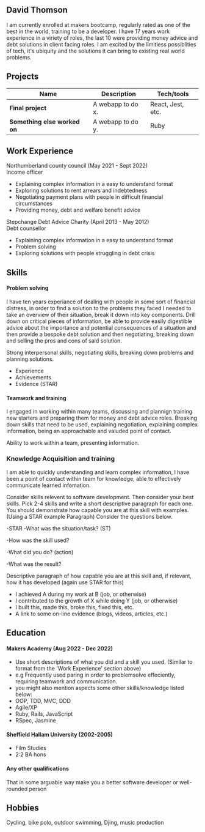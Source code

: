 ## David Thomson

I am currently enrolled at makers bootcamp, regularly rated as one of the best in the world, training to be a developer. I have 17 years work experience in a viriety of roles, the last 10 were providing money advice and debt solutions in client facing roles. I am excited by the limitless possiblities of tech, it's ubiquity and the solutions it can bring to existing real world problems.

## Projects 

| Name                         | Description       | Tech/tools        |
| ---------------------------- | ----------------- | ----------------- |
| **Final project**            | A webapp to do x. | React, Jest, etc. |
| **Something else worked on** | A webapp to do y. | Ruby              |

## Work Experience

Northumberland county council (May 2021 - Sept 2022)  
Income officer

- Explaining complex information in a easy to understand format
- Exploring solutions to rent arrears and indebtedness
- Negotiating payment plans with people in difficult financial circumstances
- Providing money, debt and welfare benefit advice

Stepchange Debt Advice Charity (April 2013 - May 2012)  
Debt counsellor

- Explaining complex information in a easy to understand format
- Problem solving
- Exploring solutions with people struggling in debt crisis

## Skills

#### Problem solving

I have ten years experiance of dealing with people in some sort of financial distress, in order to find a solution to the problems they faced I needed to take an overview of their situation, break it down into key components. Drill down on critical pieces of information, be able to provide easily digestible advice about the importance and potential consequences of a situation and then provide a bespoke debt solution and then negotiating, breaking down and selling the pros and cons of said solution.

Strong interpersonal skills, negotiating skills, breaking down problems and planning solutions.

- Experience
- Achievements
- Evidence (STAR)

#### Teamwork and training

I engaged in working within many teams, discussing and plannign training new starters and preparing them for money and debt advice roles. Breaking down skills that need to be used, explaining negotiation, explaining complex information, being an approachable and valuded point of contact.

Ability to work within a team, presenting information.


### Knowledge Acquisition and training

I am able to quickly understanding and learn complex information, I have been a point of contact within team for knowledge, able to effectively communicate learned infomation. 


Consider skills relevent to software development. Then consider your best skills. Pick 2-4 skills and write a short descriptive paragraph for each one. You should demonstrate how capable you are at this skill with examples.
(Using a STAR example Paragraph) Consider the questions below.

-STAR
-What was the situation/task? (ST)

-How was the skill used?

-What did you do? (action)

-What was the result?


Descriptive paragraph of how capable you are at this skill and, if relevant, how it has developed (again use STAR for this)

- I achieved A during my work at B (job, or otherwise)
- I contributed to the growth of X while doing Y (job, or otherwise)
- I built this, made this, broke this, fixed this, etc.
- A link to some on-line evidence (blogs, videos, articles, etc.)

## Education

#### Makers Academy (Aug 2022 - Dec 2022)
- Use short descriptions of what you did and a skill you used. (Similar to format from the 'Work Experience' section above)
- e.g Frequently used paring in order to problemsolve effeciently, requiring teamwork and communication.
- you might also mention aspects some other skills/knowledge listed below: 
- OOP, TDD, MVC, DDD
- Agile/XP
- Ruby, Rails, JavaScript
- RSpec, Jasmine

#### Sheffield Hallam University (2002-2005)

- Film Studies
- 2:2 BA hons

#### Any other qualifications

That in some arguable way make you a better software developer or well-rounded person

## Hobbies

Cycling, bike polo, outdoor swimming, Djing, music production
